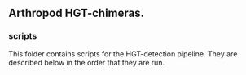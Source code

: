 
Arthropod HGT-chimeras.
---
### scripts
This folder contains scripts for the HGT-detection pipeline. They are described below in the order that they are run.
